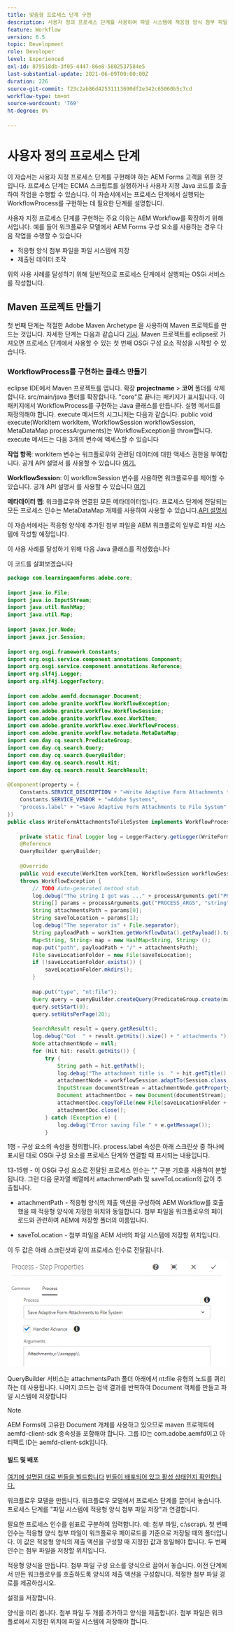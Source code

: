 ```yaml
---
title: 맞춤형 프로세스 단계 구현
description: 사용자 정의 프로세스 단계를 사용하여 파일 시스템에 적응형 양식 첨부 파일 작성
feature: Workflow
version: 6.5
topic: Development
role: Developer
level: Experienced
exl-id: 879518db-3f05-4447-86e8-5802537584e5
last-substantial-update: 2021-06-09T00:00:00Z
duration: 226
source-git-commit: f23c2ab86d42531113690df2e342c65060b5c7cd
workflow-type: tm+mt
source-wordcount: '769'
ht-degree: 0%

---
```


# 사용자 정의 프로세스 단계

이 자습서는 사용자 지정 프로세스 단계를 구현해야 하는 AEM Forms 고객을 위한 것입니다. 프로세스 단계는 ECMA 스크립트를 실행하거나 사용자 지정 Java 코드를 호출하여 작업을 수행할 수 있습니다. 이 자습서에서는 프로세스 단계에서 실행되는 WorkflowProcess를 구현하는 데 필요한 단계를 설명합니다.

사용자 지정 프로세스 단계를 구현하는 주요 이유는 AEM Workflow를 확장하기 위해서입니다. 예를 들어 워크플로우 모델에서 AEM Forms 구성 요소를 사용하는 경우 다음 작업을 수행할 수 있습니다

* 적응형 양식 첨부 파일을 파일 시스템에 저장
* 제출된 데이터 조작

위의 사용 사례를 달성하기 위해 일반적으로 프로세스 단계에서 실행되는 OSGi 서비스를 작성합니다.

## Maven 프로젝트 만들기

첫 번째 단계는 적절한 Adobe Maven Archetype 을 사용하여 Maven 프로젝트를 만드는 것입니다. 자세한 단계는 다음과 같습니다 [기사](https://experienceleague.adobe.com/docs/experience-manager-learn/forms/creating-your-first-osgi-bundle/create-your-first-osgi-bundle.html). Maven 프로젝트를 eclipse로 가져오면 프로세스 단계에서 사용할 수 있는 첫 번째 OSGi 구성 요소 작성을 시작할 수 있습니다.


### WorkflowProcess를 구현하는 클래스 만들기

eclipse IDE에서 Maven 프로젝트를 엽니다. 확장 **projectname** > **코어** 폴더를 삭제합니다. src/main/java 폴더를 확장합니다. &quot;core&quot;로 끝나는 패키지가 표시됩니다. 이 패키지에서 WorkflowProcess를 구현하는 Java 클래스를 만듭니다. 실행 메서드를 재정의해야 합니다. execute 메서드의 시그니처는 다음과 같습니다. public void execute(WorkItem workItem, WorkflowSession workflowSession, MetaDataMap processArguments)는 WorkflowException을 throw합니다. execute 메서드는 다음 3개의 변수에 액세스할 수 있습니다

**작업 항목**: workItem 변수는 워크플로우와 관련된 데이터에 대한 액세스 권한을 부여합니다. 공개 API 설명서 를 사용할 수 있습니다 [여기.](https://helpx.adobe.com/experience-manager/6-3/sites/developing/using/reference-materials/diff-previous/changes/com.adobe.granite.workflow.WorkflowSession.html)

**WorkflowSession**: 이 workflowSession 변수를 사용하면 워크플로우를 제어할 수 있습니다. 공개 API 설명서 를 사용할 수 있습니다 [여기](https://helpx.adobe.com/experience-manager/6-3/sites/developing/using/reference-materials/diff-previous/changes/com.adobe.granite.workflow.WorkflowSession.html)

**메타데이터 맵**: 워크플로우와 연결된 모든 메타데이터입니다. 프로세스 단계에 전달되는 모든 프로세스 인수는 MetaDataMap 개체를 사용하여 사용할 수 있습니다.[API 설명서](https://helpx.adobe.com/experience-manager/6-5/sites/developing/using/reference-materials/javadoc/com/adobe/granite/workflow/metadata/MetaDataMap.html)

이 자습서에서는 적응형 양식에 추가된 첨부 파일을 AEM 워크플로의 일부로 파일 시스템에 작성할 예정입니다.

이 사용 사례를 달성하기 위해 다음 Java 클래스를 작성했습니다

이 코드를 살펴보겠습니다

```java
package com.learningaemforms.adobe.core;

import java.io.File;
import java.io.InputStream;
import java.util.HashMap;
import java.util.Map;

import javax.jcr.Node;
import javax.jcr.Session;

import org.osgi.framework.Constants;
import org.osgi.service.component.annotations.Component;
import org.osgi.service.component.annotations.Reference;
import org.slf4j.Logger;
import org.slf4j.LoggerFactory;

import com.adobe.aemfd.docmanager.Document;
import com.adobe.granite.workflow.WorkflowException;
import com.adobe.granite.workflow.WorkflowSession;
import com.adobe.granite.workflow.exec.WorkItem;
import com.adobe.granite.workflow.exec.WorkflowProcess;
import com.adobe.granite.workflow.metadata.MetaDataMap;
import com.day.cq.search.PredicateGroup;
import com.day.cq.search.Query;
import com.day.cq.search.QueryBuilder;
import com.day.cq.search.result.Hit;
import com.day.cq.search.result.SearchResult;

@Component(property = {
    Constants.SERVICE_DESCRIPTION + "=Write Adaptive Form Attachments to File System",
    Constants.SERVICE_VENDOR + "=Adobe Systems",
    "process.label" + "=Save Adaptive Form Attachments to File System"
})
public class WriteFormAttachmentsToFileSystem implements WorkflowProcess {

    private static final Logger log = LoggerFactory.getLogger(WriteFormAttachmentsToFileSystem.class);
    @Reference
    QueryBuilder queryBuilder;

    @Override
    public void execute(WorkItem workItem, WorkflowSession workflowSession, MetaDataMap processArguments)
    throws WorkflowException {
        // TODO Auto-generated method stub
        log.debug("The string I got was ..." + processArguments.get("PROCESS_ARGS", "string").toString());
        String[] params = processArguments.get("PROCESS_ARGS", "string").toString().split(",");
        String attachmentsPath = params[0];
        String saveToLocation = params[1];
        log.debug("The seperator is" + File.separator);
        String payloadPath = workItem.getWorkflowData().getPayload().toString();
        Map<String, String> map = new HashMap<String, String> ();
        map.put("path", payloadPath + "/" + attachmentsPath);
        File saveLocationFolder = new File(saveToLocation);
        if (!saveLocationFolder.exists()) {
            saveLocationFolder.mkdirs();
        }

        map.put("type", "nt:file");
        Query query = queryBuilder.createQuery(PredicateGroup.create(map), workflowSession.adaptTo(Session.class));
        query.setStart(0);
        query.setHitsPerPage(20);

        SearchResult result = query.getResult();
        log.debug("Got  " + result.getHits().size() + " attachments ");
        Node attachmentNode = null;
        for (Hit hit: result.getHits()) {
            try {
                String path = hit.getPath();
                log.debug("The attachment title is  " + hit.getTitle() + " and the attachment path is  " + path);
                attachmentNode = workflowSession.adaptTo(Session.class).getNode(path + "/jcr:content");
                InputStream documentStream = attachmentNode.getProperty("jcr:data").getBinary().getStream();
                Document attachmentDoc = new Document(documentStream);
                attachmentDoc.copyToFile(new File(saveLocationFolder + File.separator + hit.getTitle()));
                attachmentDoc.close();
            } catch (Exception e) {
                log.debug("Error saving file " + e.getMessage());
            }
```

1행 - 구성 요소의 속성을 정의합니다. process.label 속성은 아래 스크린샷 중 하나에 표시된 대로 OSGi 구성 요소를 프로세스 단계와 연결할 때 표시되는 내용입니다.

13-15행 - 이 OSGi 구성 요소로 전달된 프로세스 인수는 &quot;,&quot; 구분 기호를 사용하여 분할됩니다. 그런 다음 문자열 배열에서 attachmentPath 및 saveToLocation의 값이 추출됩니다.

* attachmentPath - 적응형 양식의 제출 액션을 구성하여 AEM Workflow를 호출했을 때 적응형 양식에 지정한 위치와 동일합니다. 첨부 파일을 워크플로우의 페이로드와 관련하여 AEM에 저장할 폴더의 이름입니다.

* saveToLocation - 첨부 파일을 AEM 서버의 파일 시스템에 저장할 위치입니다.

이 두 값은 아래 스크린샷과 같이 프로세스 인수로 전달됩니다.

![프로세스 단계](assets/implement-process-step.gif)

QueryBuilder 서비스는 attachmentsPath 폴더 아래에서 nt:file 유형의 노드를 쿼리하는 데 사용됩니다. 나머지 코드는 검색 결과를 반복하여 Document 객체를 만들고 파일 시스템에 저장합니다


>[!NOTE]
>
>AEM Forms에 고유한 Document 개체를 사용하고 있으므로 maven 프로젝트에 aemfd-client-sdk 종속성을 포함해야 합니다. 그룹 ID는 com.adobe.aemfd이고 아티팩트 ID는 aemfd-client-sdk입니다.

#### 빌드 및 배포

[여기에 설명된 대로 번들을 빌드합니다](https://experienceleague.adobe.com/docs/experience-manager-learn/forms/creating-your-first-osgi-bundle/create-your-first-osgi-bundle.html)
[번들이 배포되어 있고 활성 상태인지 확인합니다.](http://localhost:4502/system/console/bundles)

워크플로우 모델을 만듭니다. 워크플로우 모델에서 프로세스 단계를 끌어서 놓습니다. 프로세스 단계를 &quot;파일 시스템에 적응형 양식 첨부 파일 저장&quot;과 연결합니다.

필요한 프로세스 인수를 쉼표로 구분하여 입력합니다. 예: 첨부 파일, c:\\scrap\\. 첫 번째 인수는 적응형 양식 첨부 파일이 워크플로우 페이로드를 기준으로 저장될 때의 폴더입니다. 이 값은 적응형 양식의 제출 액션을 구성할 때 지정한 값과 동일해야 합니다. 두 번째 인수는 첨부 파일을 저장할 위치입니다.

적응형 양식을 만듭니다. 첨부 파일 구성 요소를 양식으로 끌어서 놓습니다. 이전 단계에서 만든 워크플로우를 호출하도록 양식의 제출 액션을 구성합니다. 적절한 첨부 파일 경로를 제공하십시오.

설정을 저장합니다.

양식을 미리 봅니다. 첨부 파일 두 개를 추가하고 양식을 제출합니다. 첨부 파일은 워크플로에서 지정한 위치에 파일 시스템에 저장해야 합니다.

